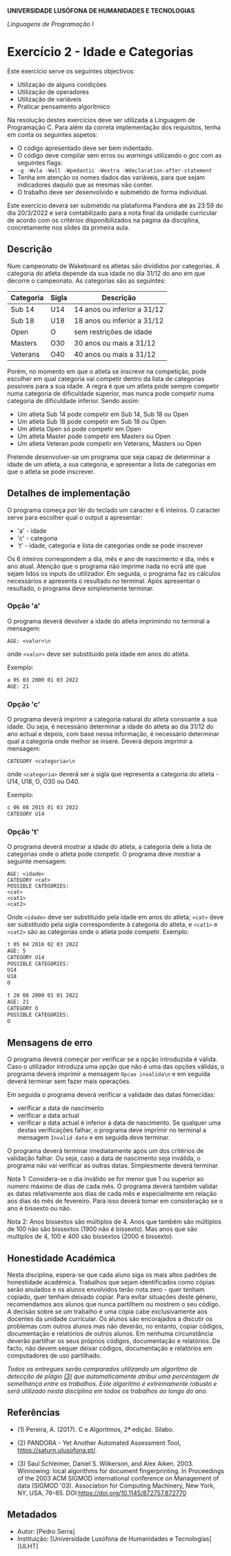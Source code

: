 **UNIVERSIDADE LUSÓFONA DE HUMANIDADES E TECNOLOGIAS**

*Linguagens de Programação I*

# Exercício 2 - Idade e Categorias

Este exercício serve os seguintes objectivos:
- Utilização de alguns condições
- Utilização de operadores
- Utilização de variáveis
- Praticar pensamento algoritmico

Na resolução destes exercícios deve ser utilizada a Linguagem de Programação C. Para além da correta implementação dos requisitos, tenha em conta os seguintes aspetos:
- O código apresentado deve ser bem indentado. 
- O código deve compilar sem erros ou *warnings* utilizando o *gcc* com as seguintes flags:
- `-g -Wvla -Wall -Wpedantic -Wextra -Wdeclaration-after-statement`
- Tenha em atenção os nomes dados das variáveis, para que sejam indicadores daquilo que as mesmas vão conter.
- O trabalho deve ser desenvolvido e submetido de forma individual.

Este exercício deverá ser submetido na plataforma Pandora até às 23:59 do dia 20/3/2022 e será contabilizado para a nota final da unidade curricular de acordo com os critérios disponibilizados na página da disciplina, concretamente nos slides da primeira aula.

## Descrição

Num campeonato de Wakeboard os atletas são divididos por categorias. A categoria do atleta depende da sua idade no dia 31/12 do ano em que decorre o campeonato. As categorias são as seguintes:

| Categoria | Sigla | Descrição                   |
|-----------|-------|-----------------------------|
| Sub 14    | U14   | 14 anos ou inferior a 31/12 |
| Sub 18    | U18   | 18 anos ou inferior a 31/12 |
| Open      | O     | sem restrições de idade     |
| Masters   | O30   | 30 anos ou mais a 31/12     |
| Veterans  | O40   | 40 anos ou mais a 31/12     |

Porém, no momento em que o atleta se inscreve na competição, pode escolher em qual categoria vai competir dentro da lista de categorias possíveis para a sua idade. A regra é que um atleta pode sempre competir numa categoria de dificuldade superior, mas nunca pode competir numa categoria de dificuldade inferior. Sendo assim:
- Um atleta Sub 14 pode competir em Sub 14, Sub 18 ou Open
- Um atleta Sub 18 pode competir em Sub 18 ou Open
- Um atleta Open só pode competir em Open
- Um atleta Master pode competir em Masters ou Open
- Um atleta Veteran pode competir em Veterans, Masters ou Open

Pretende desenvolver-se um programa que seja capaz de determinar a idade de um atleta, a sua categoria, e apresentar a lista de categorias em que o atleta se pode inscrever.

## Detalhes de implementação

O programa começa por lêr do teclado um caracter e 6 inteiros. O caracter serve para escolher qual o output a apresentar:
- 'a' - idade
- 'c' - categoria
- 't' - idade, categoria e lista de categorias onde se pode inscrever

Os 6 inteiros correspondem a dia, mês e ano de nascimento e dia, mês e ano atual. Atenção que o programa não imprime nada no ecrã até que sejam lidos os inputs do utilizador. Em seguida, o programa faz os cálculos necessários e apresenta o resultado no terminal. Após apresentar o resultado, o programa deve simplesmente terminar.

### Opção 'a'
O programa deverá devolver a idade do atleta imprimindo no terminal a mensagem:

```AGE: <valor>\n```

onde `<valor>` deve ser substituido pela idade em anos do atleta.

Exemplo:
```bash
a 05 03 2000 01 03 2022
AGE: 21
```

### Opção 'c'
O programa deverá imprimir a categoria natural do atleta consoante a sua idade. Ou seja, é necessário determinar a idade do atleta ao dia 31/12 do ano actual e depois, com base nessa informação, é necessário determinar qual a categoria onde melhor se insere. Deverá depois imprimir a mensagem:

```CATEGORY <categoria>\n```

onde `<categoria>` deverá ser a sigla que representa a categoria do atleta - U14, U18, O, O30 ou O40.

Exemplo:
```bash
c 06 08 2015 01 03 2022
CATEGORY U14
```

### Opção 't'


O programa deverá mostrar a idade do atleta, a categoria dele a lista de categorias onde o atleta pode competir. O programa deve mostrar a seguinte mensagem:

```
AGE: <idade>
CATEGORY <cat>
POSSIBLE CATEGORIES:
<cat>
<cat1>
<cat2>
```
Onde `<idade>` deve ser substituido pela idade em anos do atleta; `<cat>` deve ser substituido pela sigla correspondente à categoria do atleta, e `<cat1>` e `<cat2>` são as categorias onde o atleta pode competir. Exemplo:

```bash
t 05 04 2016 02 03 2022
AGE: 5
CATEGORY U14
POSSIBLE CATEGORIES:
U14
U18
O
```

```bash
t 20 08 2000 01 01 2022
AGE: 21
CATEGORY O
POSSIBLE CATEGORIES:
O
```

## Mensagens de erro

O programa deverá começar por verificar se a opção introduzida é válida. Caso o utilizador introduza uma opção que não é uma das opções válidas, o programa deverá imprimir a mensagem ```Opcao invalida\n``` e em seguida deverá terminar sem fazer mais operações.

Em seguida o programa deverá verificar a validade das datas fornecidas: 
- verificar a data de nascimento
- verificar a data actual
- verificar a data actual é inferior à data de nascimento.
Se qualquer uma destas verificações falhar, o programa deve imprimir no terminal a mensagem ```Invalid date``` e em seguida deve terminar.

O programa deverá terminar imediatamente após um dos critérios de validação falhar. Ou seja, caso a data de nascimento seja inválida, o programa não vai verificar as outras datas. Simplesmente deverá terminar.

Nota 1: Considera-se o dia inválido se for menor que 1 ou superior ao numero máximo de dias de cada mês. O programa deverá também validar as datas relativamente aos dias de cada mês e especialmente em relação aos dias do mês de fevereiro. Para isso deverá tomar em consideração se o ano é bissexto ou não. 

Nota 2: Anos bissextos são múltiplos de 4. Anos que também são múltiplos de 100 não são bissextos (1900 não é bissexto). Mas anos que são multiplos de 4, 100 e 400 são bissextos (2000 é bissexto).

## Honestidade Académica

Nesta disciplina, espera-se que cada aluno siga os mais altos padrões de honestidade académica. Trabalhos que sejam identificados como cópias serão anulados e os alunos envolvidos terão nota zero - quer tenham copiado, quer tenham deixado copiar.
Para evitar situações deste género, recomendamos aos alunos que nunca partilhem ou mostrem o seu código.
A decisão sobre se um trabalho é uma cópia cabe exclusivamente aos docentes da unidade curricular.
Os alunos são encorajados a discutir os problemas com outros alunos mas não deverão, no entanto, copiar códigos, documentação e relatórios de outros alunos. Em nenhuma circunstância deverão partilhar os seus próprios códigos, documentação e relatórios. De facto, não devem sequer deixar códigos, documentação e relatórios em computadores de uso partilhado.

*Todos os entregues serão comparados utilizando um algoritmo de detecção de plágio [(3)](#ref3) que automaticamente atribui uma percentagem de semelhança entre os trabalhos. Este algoritmo é extremamente robusto e será utilizado nesta disciplina em todos os trabalhos ao longo do ano.* 

## Referências

<a name="ref1"></a>

* (1) Pereira, A. (2017). C e Algoritmos, 2ª edição. Sílabo.

<a name="ref2"></a>

* (2)  PANDORA - Yet Another Automated Assessment Tool, https://saturn.ulusofona.pt/.

<a name="ref3"></a>

* (3)  Saul Schleimer, Daniel S. Wilkerson, and Alex Aiken. 2003. Winnowing: local algorithms for document fingerprinting. In Proceedings of the 2003 ACM SIGMOD international conference on Management of data (SIGMOD '03). Association for Computing Machinery, New York, NY, USA, 76–85. DOI:https://doi.org/10.1145/872757.872770

## Metadados

* Autor: [Pedro Serra]
* Instituição: [Universidade Lusófona de Humanidades e Tecnologias][ULHT]


